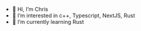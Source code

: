 - 👋 Hi, I’m Chris
- 👀 I’m interested in c++, Typescript, NextJS, Rust
- 🌱 I’m currently learning Rust

<!---
ChBrMa/ChBrMa is a ✨ special ✨ repository because its `README.md` (this file) appears on your GitHub profile.
You can click the Preview link to take a look at your changes.
--->
